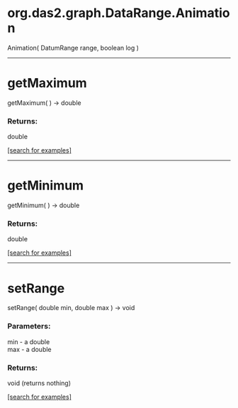 # org.das2.graph.DataRange.Animation
Animation( DatumRange range, boolean log )


***
<a name="getMaximum"></a>
# getMaximum
getMaximum(  ) &rarr; double



### Returns:
double


<a href="https://github.com/autoplot/dev/search?q=getMaximum&unscoped_q=getMaximum">[search for examples]</a>

***
<a name="getMinimum"></a>
# getMinimum
getMinimum(  ) &rarr; double



### Returns:
double


<a href="https://github.com/autoplot/dev/search?q=getMinimum&unscoped_q=getMinimum">[search for examples]</a>

***
<a name="setRange"></a>
# setRange
setRange( double min, double max ) &rarr; void



### Parameters:
min - a double
<br>max - a double

### Returns:
void (returns nothing)


<a href="https://github.com/autoplot/dev/search?q=setRange&unscoped_q=setRange">[search for examples]</a>

